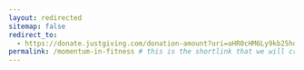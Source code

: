 ```yaml
---
layout: redirected
sitemap: false
redirect_to:
  - https://donate.justgiving.com/donation-amount?uri=aHR0cHM6Ly9kb25hdGUtYXBpLmp1c3RnaXZpbmcuY29tL2FwaS9kb25hdGlvbnMvMWZmOGU4OTI5ZGNkNDM5Zjk4OWNlNDhkMmEzMGRhYWY/aXNDaGVja291dEFwaT10cnVl # This is where it will be redirected  - must be a complete url and a space after the -
permalink: /momentum-in-fitness # this is the shortlink that we will create the / is required - MUST MATCH the name of the file amd a space after the :
---
```

